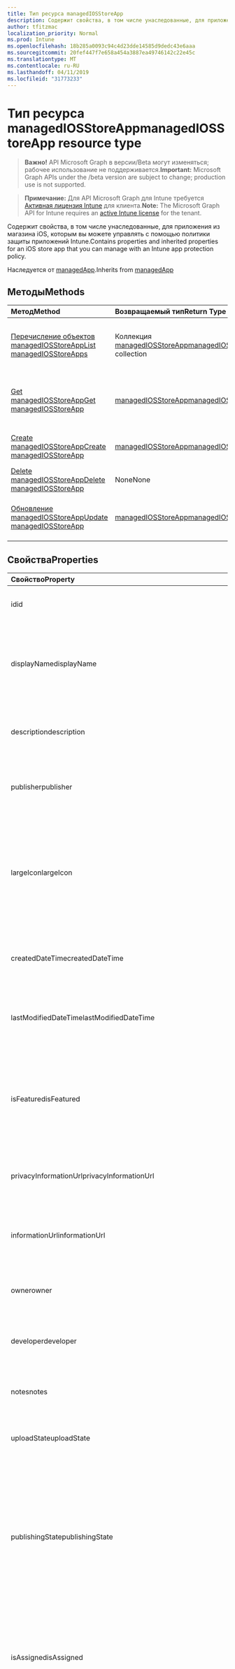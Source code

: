 ```yaml
---
title: Тип ресурса managedIOSStoreApp
description: Содержит свойства, в том числе унаследованные, для приложения из магазина iOS, которым вы можете управлять с помощью политики защиты приложений Intune.
author: tfitzmac
localization_priority: Normal
ms.prod: Intune
ms.openlocfilehash: 18b285a0093c94c4d23dde14585d9dedc43e6aaa
ms.sourcegitcommit: 20fef447f7e658a454a3887ea49746142c22e45c
ms.translationtype: MT
ms.contentlocale: ru-RU
ms.lasthandoff: 04/11/2019
ms.locfileid: "31773233"
---
```

# <a name="managediosstoreapp-resource-type"></a><span data-ttu-id="32abd-103">Тип ресурса managedIOSStoreApp</span><span class="sxs-lookup"><span data-stu-id="32abd-103">managedIOSStoreApp resource type</span></span>

> <span data-ttu-id="32abd-104">**Важно!** API Microsoft Graph в версии/Beta могут изменяться; рабочее использование не поддерживается.</span><span class="sxs-lookup"><span data-stu-id="32abd-104">**Important:** Microsoft Graph APIs under the /beta version are subject to change; production use is not supported.</span></span>

> <span data-ttu-id="32abd-105">**Примечание:** Для API Microsoft Graph для Intune требуется [Активная лицензия Intune](https://go.microsoft.com/fwlink/?linkid=839381) для клиента.</span><span class="sxs-lookup"><span data-stu-id="32abd-105">**Note:** The Microsoft Graph API for Intune requires an [active Intune license](https://go.microsoft.com/fwlink/?linkid=839381) for the tenant.</span></span>

<span data-ttu-id="32abd-106">Содержит свойства, в том числе унаследованные, для приложения из магазина iOS, которым вы можете управлять с помощью политики защиты приложений Intune.</span><span class="sxs-lookup"><span data-stu-id="32abd-106">Contains properties and inherited properties for an iOS store app that you can manage with an Intune app protection policy.</span></span>


<span data-ttu-id="32abd-107">Наследуется от [managedApp](../resources/intune-apps-managedapp.md).</span><span class="sxs-lookup"><span data-stu-id="32abd-107">Inherits from [managedApp](../resources/intune-apps-managedapp.md)</span></span>

## <a name="methods"></a><span data-ttu-id="32abd-108">Методы</span><span class="sxs-lookup"><span data-stu-id="32abd-108">Methods</span></span>
|<span data-ttu-id="32abd-109">Метод</span><span class="sxs-lookup"><span data-stu-id="32abd-109">Method</span></span>|<span data-ttu-id="32abd-110">Возвращаемый тип</span><span class="sxs-lookup"><span data-stu-id="32abd-110">Return Type</span></span>|<span data-ttu-id="32abd-111">Описание</span><span class="sxs-lookup"><span data-stu-id="32abd-111">Description</span></span>|
|:---|:---|:---|
|[<span data-ttu-id="32abd-112">Перечисление объектов managedIOSStoreApp</span><span class="sxs-lookup"><span data-stu-id="32abd-112">List managedIOSStoreApps</span></span>](../api/intune-apps-managediosstoreapp-list.md)|<span data-ttu-id="32abd-113">Коллекция [managedIOSStoreApp](../resources/intune-apps-managediosstoreapp.md)</span><span class="sxs-lookup"><span data-stu-id="32abd-113">[managedIOSStoreApp](../resources/intune-apps-managediosstoreapp.md) collection</span></span>|<span data-ttu-id="32abd-114">Список свойств и связей объектов [managedIOSStoreApp](../resources/intune-apps-managediosstoreapp.md).</span><span class="sxs-lookup"><span data-stu-id="32abd-114">List properties and relationships of the [managedIOSStoreApp](../resources/intune-apps-managediosstoreapp.md) objects.</span></span>|
|[<span data-ttu-id="32abd-115">Get managedIOSStoreApp</span><span class="sxs-lookup"><span data-stu-id="32abd-115">Get managedIOSStoreApp</span></span>](../api/intune-apps-managediosstoreapp-get.md)|[<span data-ttu-id="32abd-116">managedIOSStoreApp</span><span class="sxs-lookup"><span data-stu-id="32abd-116">managedIOSStoreApp</span></span>](../resources/intune-apps-managediosstoreapp.md)|<span data-ttu-id="32abd-117">Чтение свойств и связей объекта [managedIOSStoreApp](../resources/intune-apps-managediosstoreapp.md).</span><span class="sxs-lookup"><span data-stu-id="32abd-117">Read properties and relationships of the [managedIOSStoreApp](../resources/intune-apps-managediosstoreapp.md) object.</span></span>|
|[<span data-ttu-id="32abd-118">Create managedIOSStoreApp</span><span class="sxs-lookup"><span data-stu-id="32abd-118">Create managedIOSStoreApp</span></span>](../api/intune-apps-managediosstoreapp-create.md)|[<span data-ttu-id="32abd-119">managedIOSStoreApp</span><span class="sxs-lookup"><span data-stu-id="32abd-119">managedIOSStoreApp</span></span>](../resources/intune-apps-managediosstoreapp.md)|<span data-ttu-id="32abd-120">Создание объекта [managedIOSStoreApp](../resources/intune-apps-managediosstoreapp.md).</span><span class="sxs-lookup"><span data-stu-id="32abd-120">Create a new [managedIOSStoreApp](../resources/intune-apps-managediosstoreapp.md) object.</span></span>|
|[<span data-ttu-id="32abd-121">Delete managedIOSStoreApp</span><span class="sxs-lookup"><span data-stu-id="32abd-121">Delete managedIOSStoreApp</span></span>](../api/intune-apps-managediosstoreapp-delete.md)|<span data-ttu-id="32abd-122">None</span><span class="sxs-lookup"><span data-stu-id="32abd-122">None</span></span>|<span data-ttu-id="32abd-123">Удаление экземпляра [managedIOSStoreApp](../resources/intune-apps-managediosstoreapp.md).</span><span class="sxs-lookup"><span data-stu-id="32abd-123">Deletes a [managedIOSStoreApp](../resources/intune-apps-managediosstoreapp.md).</span></span>|
|[<span data-ttu-id="32abd-124">Обновление managedIOSStoreApp</span><span class="sxs-lookup"><span data-stu-id="32abd-124">Update managedIOSStoreApp</span></span>](../api/intune-apps-managediosstoreapp-update.md)|[<span data-ttu-id="32abd-125">managedIOSStoreApp</span><span class="sxs-lookup"><span data-stu-id="32abd-125">managedIOSStoreApp</span></span>](../resources/intune-apps-managediosstoreapp.md)|<span data-ttu-id="32abd-126">Обновление свойств объекта [managedIOSStoreApp](../resources/intune-apps-managediosstoreapp.md).</span><span class="sxs-lookup"><span data-stu-id="32abd-126">Update the properties of a [managedIOSStoreApp](../resources/intune-apps-managediosstoreapp.md) object.</span></span>|

## <a name="properties"></a><span data-ttu-id="32abd-127">Свойства</span><span class="sxs-lookup"><span data-stu-id="32abd-127">Properties</span></span>
|<span data-ttu-id="32abd-128">Свойство</span><span class="sxs-lookup"><span data-stu-id="32abd-128">Property</span></span>|<span data-ttu-id="32abd-129">Тип</span><span class="sxs-lookup"><span data-stu-id="32abd-129">Type</span></span>|<span data-ttu-id="32abd-130">Описание</span><span class="sxs-lookup"><span data-stu-id="32abd-130">Description</span></span>|
|:---|:---|:---|
|<span data-ttu-id="32abd-131">id</span><span class="sxs-lookup"><span data-stu-id="32abd-131">id</span></span>|<span data-ttu-id="32abd-132">Строка</span><span class="sxs-lookup"><span data-stu-id="32abd-132">String</span></span>|<span data-ttu-id="32abd-133">Ключ объекта.</span><span class="sxs-lookup"><span data-stu-id="32abd-133">Key of the entity.</span></span> <span data-ttu-id="32abd-134">Наследуется от [mobileApp](../resources/intune-apps-mobileapp.md).</span><span class="sxs-lookup"><span data-stu-id="32abd-134">Inherited from [mobileApp](../resources/intune-apps-mobileapp.md)</span></span>|
|<span data-ttu-id="32abd-135">displayName</span><span class="sxs-lookup"><span data-stu-id="32abd-135">displayName</span></span>|<span data-ttu-id="32abd-136">String</span><span class="sxs-lookup"><span data-stu-id="32abd-136">String</span></span>|<span data-ttu-id="32abd-137">Название приложения, которое предоставил или импортировал администратор.</span><span class="sxs-lookup"><span data-stu-id="32abd-137">The admin provided or imported title of the app.</span></span> <span data-ttu-id="32abd-138">Наследуется от [mobileApp](../resources/intune-apps-mobileapp.md).</span><span class="sxs-lookup"><span data-stu-id="32abd-138">Inherited from [mobileApp](../resources/intune-apps-mobileapp.md)</span></span>|
|<span data-ttu-id="32abd-139">description</span><span class="sxs-lookup"><span data-stu-id="32abd-139">description</span></span>|<span data-ttu-id="32abd-140">String</span><span class="sxs-lookup"><span data-stu-id="32abd-140">String</span></span>|<span data-ttu-id="32abd-141">Описание приложения.</span><span class="sxs-lookup"><span data-stu-id="32abd-141">The description of the app.</span></span> <span data-ttu-id="32abd-142">Наследуется от [mobileApp](../resources/intune-apps-mobileapp.md).</span><span class="sxs-lookup"><span data-stu-id="32abd-142">Inherited from [mobileApp](../resources/intune-apps-mobileapp.md)</span></span>|
|<span data-ttu-id="32abd-143">publisher</span><span class="sxs-lookup"><span data-stu-id="32abd-143">publisher</span></span>|<span data-ttu-id="32abd-144">String</span><span class="sxs-lookup"><span data-stu-id="32abd-144">String</span></span>|<span data-ttu-id="32abd-145">Издатель приложения.</span><span class="sxs-lookup"><span data-stu-id="32abd-145">The publisher of the app.</span></span> <span data-ttu-id="32abd-146">Наследуется от [mobileApp](../resources/intune-apps-mobileapp.md).</span><span class="sxs-lookup"><span data-stu-id="32abd-146">Inherited from [mobileApp](../resources/intune-apps-mobileapp.md)</span></span>|
|<span data-ttu-id="32abd-147">largeIcon</span><span class="sxs-lookup"><span data-stu-id="32abd-147">largeIcon</span></span>|[<span data-ttu-id="32abd-148">mimeContent</span><span class="sxs-lookup"><span data-stu-id="32abd-148">mimeContent</span></span>](../resources/intune-shared-mimecontent.md)|<span data-ttu-id="32abd-149">Представляет большой значок, который отображается в сведениях о приложении, используется для отправки значка.</span><span class="sxs-lookup"><span data-stu-id="32abd-149">The large icon, to be displayed in the app details and used for upload of the icon.</span></span> <span data-ttu-id="32abd-150">Наследуется от [mobileApp](../resources/intune-apps-mobileapp.md).</span><span class="sxs-lookup"><span data-stu-id="32abd-150">Inherited from [mobileApp](../resources/intune-apps-mobileapp.md)</span></span>|
|<span data-ttu-id="32abd-151">createdDateTime</span><span class="sxs-lookup"><span data-stu-id="32abd-151">createdDateTime</span></span>|<span data-ttu-id="32abd-152">DateTimeOffset</span><span class="sxs-lookup"><span data-stu-id="32abd-152">DateTimeOffset</span></span>|<span data-ttu-id="32abd-153">Дата и время создания приложения.</span><span class="sxs-lookup"><span data-stu-id="32abd-153">The date and time the app was created.</span></span> <span data-ttu-id="32abd-154">Наследуется от [mobileApp](../resources/intune-apps-mobileapp.md).</span><span class="sxs-lookup"><span data-stu-id="32abd-154">Inherited from [mobileApp](../resources/intune-apps-mobileapp.md)</span></span>|
|<span data-ttu-id="32abd-155">lastModifiedDateTime</span><span class="sxs-lookup"><span data-stu-id="32abd-155">lastModifiedDateTime</span></span>|<span data-ttu-id="32abd-156">DateTimeOffset</span><span class="sxs-lookup"><span data-stu-id="32abd-156">DateTimeOffset</span></span>|<span data-ttu-id="32abd-157">Дата и время последнего изменения приложения.</span><span class="sxs-lookup"><span data-stu-id="32abd-157">The date and time the app was last modified.</span></span> <span data-ttu-id="32abd-158">Наследуется от [mobileApp](../resources/intune-apps-mobileapp.md).</span><span class="sxs-lookup"><span data-stu-id="32abd-158">Inherited from [mobileApp](../resources/intune-apps-mobileapp.md)</span></span>|
|<span data-ttu-id="32abd-159">isFeatured</span><span class="sxs-lookup"><span data-stu-id="32abd-159">isFeatured</span></span>|<span data-ttu-id="32abd-160">Boolean</span><span class="sxs-lookup"><span data-stu-id="32abd-160">Boolean</span></span>|<span data-ttu-id="32abd-161">Значение, которое показывает, отмечено ли приложение как подобранное администратором. Наследуется от объекта [mobileApp](../resources/intune-apps-mobileapp.md).</span><span class="sxs-lookup"><span data-stu-id="32abd-161">The value indicating whether the app is marked as featured by the admin. Inherited from [mobileApp](../resources/intune-apps-mobileapp.md)</span></span>|
|<span data-ttu-id="32abd-162">privacyInformationUrl</span><span class="sxs-lookup"><span data-stu-id="32abd-162">privacyInformationUrl</span></span>|<span data-ttu-id="32abd-163">String</span><span class="sxs-lookup"><span data-stu-id="32abd-163">String</span></span>|<span data-ttu-id="32abd-164">URL-адрес заявления о конфиденциальности.</span><span class="sxs-lookup"><span data-stu-id="32abd-164">The privacy statement Url.</span></span> <span data-ttu-id="32abd-165">Наследуется от [mobileApp](../resources/intune-apps-mobileapp.md).</span><span class="sxs-lookup"><span data-stu-id="32abd-165">Inherited from [mobileApp](../resources/intune-apps-mobileapp.md)</span></span>|
|<span data-ttu-id="32abd-166">informationUrl</span><span class="sxs-lookup"><span data-stu-id="32abd-166">informationUrl</span></span>|<span data-ttu-id="32abd-167">String</span><span class="sxs-lookup"><span data-stu-id="32abd-167">String</span></span>|<span data-ttu-id="32abd-168">URL-адрес страницы с дополнительными сведениями.</span><span class="sxs-lookup"><span data-stu-id="32abd-168">The more information Url.</span></span> <span data-ttu-id="32abd-169">Наследуется от [mobileApp](../resources/intune-apps-mobileapp.md).</span><span class="sxs-lookup"><span data-stu-id="32abd-169">Inherited from [mobileApp](../resources/intune-apps-mobileapp.md)</span></span>|
|<span data-ttu-id="32abd-170">owner</span><span class="sxs-lookup"><span data-stu-id="32abd-170">owner</span></span>|<span data-ttu-id="32abd-171">String</span><span class="sxs-lookup"><span data-stu-id="32abd-171">String</span></span>|<span data-ttu-id="32abd-172">Владелец приложения.</span><span class="sxs-lookup"><span data-stu-id="32abd-172">The owner of the app.</span></span> <span data-ttu-id="32abd-173">Наследуется от [mobileApp](../resources/intune-apps-mobileapp.md).</span><span class="sxs-lookup"><span data-stu-id="32abd-173">Inherited from [mobileApp](../resources/intune-apps-mobileapp.md)</span></span>|
|<span data-ttu-id="32abd-174">developer</span><span class="sxs-lookup"><span data-stu-id="32abd-174">developer</span></span>|<span data-ttu-id="32abd-175">String</span><span class="sxs-lookup"><span data-stu-id="32abd-175">String</span></span>|<span data-ttu-id="32abd-176">Разработчик приложения.</span><span class="sxs-lookup"><span data-stu-id="32abd-176">The developer of the app.</span></span> <span data-ttu-id="32abd-177">Наследуется от [mobileApp](../resources/intune-apps-mobileapp.md).</span><span class="sxs-lookup"><span data-stu-id="32abd-177">Inherited from [mobileApp](../resources/intune-apps-mobileapp.md)</span></span>|
|<span data-ttu-id="32abd-178">notes</span><span class="sxs-lookup"><span data-stu-id="32abd-178">notes</span></span>|<span data-ttu-id="32abd-179">String</span><span class="sxs-lookup"><span data-stu-id="32abd-179">String</span></span>|<span data-ttu-id="32abd-180">Заметки для приложения.</span><span class="sxs-lookup"><span data-stu-id="32abd-180">Notes for the app.</span></span> <span data-ttu-id="32abd-181">Наследуется от [mobileApp](../resources/intune-apps-mobileapp.md).</span><span class="sxs-lookup"><span data-stu-id="32abd-181">Inherited from [mobileApp](../resources/intune-apps-mobileapp.md)</span></span>|
|<span data-ttu-id="32abd-182">uploadState</span><span class="sxs-lookup"><span data-stu-id="32abd-182">uploadState</span></span>|<span data-ttu-id="32abd-183">Int32</span><span class="sxs-lookup"><span data-stu-id="32abd-183">Int32</span></span>|<span data-ttu-id="32abd-184">Состояние отправки.</span><span class="sxs-lookup"><span data-stu-id="32abd-184">The upload state.</span></span> <span data-ttu-id="32abd-185">Наследуется от [mobileApp](../resources/intune-apps-mobileapp.md).</span><span class="sxs-lookup"><span data-stu-id="32abd-185">Inherited from [mobileApp](../resources/intune-apps-mobileapp.md)</span></span>|
|<span data-ttu-id="32abd-186">publishingState</span><span class="sxs-lookup"><span data-stu-id="32abd-186">publishingState</span></span>|[<span data-ttu-id="32abd-187">Мобилеапппублишингстате</span><span class="sxs-lookup"><span data-stu-id="32abd-187">mobileAppPublishingState</span></span>](../resources/intune-apps-mobileapppublishingstate.md)|<span data-ttu-id="32abd-188">Состояние публикации для приложения.</span><span class="sxs-lookup"><span data-stu-id="32abd-188">The publishing state for the app.</span></span> <span data-ttu-id="32abd-189">Приложение невозможно назначить, если оно не опубликовано.</span><span class="sxs-lookup"><span data-stu-id="32abd-189">The app cannot be assigned unless the app is published.</span></span> <span data-ttu-id="32abd-190">НаСледуется от [mobileApp](../resources/intune-apps-mobileapp.md).</span><span class="sxs-lookup"><span data-stu-id="32abd-190">Inherited from [mobileApp](../resources/intune-apps-mobileapp.md).</span></span> <span data-ttu-id="32abd-191">Возможные значения: `notPublished`, `processing`, `published`.</span><span class="sxs-lookup"><span data-stu-id="32abd-191">Possible values are: `notPublished`, `processing`, `published`.</span></span>|
|<span data-ttu-id="32abd-192">isAssigned</span><span class="sxs-lookup"><span data-stu-id="32abd-192">isAssigned</span></span>|<span data-ttu-id="32abd-193">Boolean</span><span class="sxs-lookup"><span data-stu-id="32abd-193">Boolean</span></span>|<span data-ttu-id="32abd-194">Значение, указывающее, назначено ли приложение по крайней мере одной группе.</span><span class="sxs-lookup"><span data-stu-id="32abd-194">The value indicating whether the app is assigned to at least one group.</span></span> <span data-ttu-id="32abd-195">Наследуется от [mobileApp](../resources/intune-apps-mobileapp.md).</span><span class="sxs-lookup"><span data-stu-id="32abd-195">Inherited from [mobileApp](../resources/intune-apps-mobileapp.md)</span></span>|
|<span data-ttu-id="32abd-196">roleScopeTagIds</span><span class="sxs-lookup"><span data-stu-id="32abd-196">roleScopeTagIds</span></span>|<span data-ttu-id="32abd-197">Коллекция String</span><span class="sxs-lookup"><span data-stu-id="32abd-197">String collection</span></span>|<span data-ttu-id="32abd-198">Список идентификаторов тегов области для этого мобильного приложения.</span><span class="sxs-lookup"><span data-stu-id="32abd-198">List of scope tag ids for this mobile app.</span></span> <span data-ttu-id="32abd-199">Наследуется от [mobileApp](../resources/intune-apps-mobileapp.md).</span><span class="sxs-lookup"><span data-stu-id="32abd-199">Inherited from [mobileApp](../resources/intune-apps-mobileapp.md)</span></span>|
|<span data-ttu-id="32abd-200">Депендентаппкаунт</span><span class="sxs-lookup"><span data-stu-id="32abd-200">dependentAppCount</span></span>|<span data-ttu-id="32abd-201">Int32</span><span class="sxs-lookup"><span data-stu-id="32abd-201">Int32</span></span>|<span data-ttu-id="32abd-202">Общее количество зависимостей для дочернего приложения.</span><span class="sxs-lookup"><span data-stu-id="32abd-202">The total number of dependencies the child app has.</span></span> <span data-ttu-id="32abd-203">Наследуется от [mobileApp](../resources/intune-apps-mobileapp.md).</span><span class="sxs-lookup"><span data-stu-id="32abd-203">Inherited from [mobileApp](../resources/intune-apps-mobileapp.md)</span></span>|
|<span data-ttu-id="32abd-204">appAvailability</span><span class="sxs-lookup"><span data-stu-id="32abd-204">appAvailability</span></span>|[<span data-ttu-id="32abd-205">Манажедаппаваилабилити</span><span class="sxs-lookup"><span data-stu-id="32abd-205">managedAppAvailability</span></span>](../resources/intune-apps-managedappavailability.md)|<span data-ttu-id="32abd-206">Доступность приложения.</span><span class="sxs-lookup"><span data-stu-id="32abd-206">The Application's availability.</span></span> <span data-ttu-id="32abd-207">НаСледуется от [managedApp](../resources/intune-apps-managedapp.md).</span><span class="sxs-lookup"><span data-stu-id="32abd-207">Inherited from [managedApp](../resources/intune-apps-managedapp.md).</span></span> <span data-ttu-id="32abd-208">Возможные значения: `global`, `lineOfBusiness`.</span><span class="sxs-lookup"><span data-stu-id="32abd-208">Possible values are: `global`, `lineOfBusiness`.</span></span>|
|<span data-ttu-id="32abd-209">version</span><span class="sxs-lookup"><span data-stu-id="32abd-209">version</span></span>|<span data-ttu-id="32abd-210">String</span><span class="sxs-lookup"><span data-stu-id="32abd-210">String</span></span>|<span data-ttu-id="32abd-211">Версия приложения.</span><span class="sxs-lookup"><span data-stu-id="32abd-211">The Application's version.</span></span> <span data-ttu-id="32abd-212">Наследуется от [managedApp](../resources/intune-apps-managedapp.md)</span><span class="sxs-lookup"><span data-stu-id="32abd-212">Inherited from [managedApp](../resources/intune-apps-managedapp.md)</span></span>|
|<span data-ttu-id="32abd-213">bundleId</span><span class="sxs-lookup"><span data-stu-id="32abd-213">bundleId</span></span>|<span data-ttu-id="32abd-214">String</span><span class="sxs-lookup"><span data-stu-id="32abd-214">String</span></span>|<span data-ttu-id="32abd-215">Идентификатор пакета приложения.</span><span class="sxs-lookup"><span data-stu-id="32abd-215">The app's Bundle ID.</span></span>|
|<span data-ttu-id="32abd-216">appStoreUrl</span><span class="sxs-lookup"><span data-stu-id="32abd-216">appStoreUrl</span></span>|<span data-ttu-id="32abd-217">String</span><span class="sxs-lookup"><span data-stu-id="32abd-217">String</span></span>|<span data-ttu-id="32abd-218">AppStoreUrl для Apple.</span><span class="sxs-lookup"><span data-stu-id="32abd-218">The Apple AppStoreUrl.</span></span>|
|<span data-ttu-id="32abd-219">applicableDeviceType</span><span class="sxs-lookup"><span data-stu-id="32abd-219">applicableDeviceType</span></span>|[<span data-ttu-id="32abd-220">iosDeviceType</span><span class="sxs-lookup"><span data-stu-id="32abd-220">iosDeviceType</span></span>](../resources/intune-apps-iosdevicetype.md)|<span data-ttu-id="32abd-221">Архитектура iOS, которая поддерживается этим приложением.</span><span class="sxs-lookup"><span data-stu-id="32abd-221">The iOS architecture for which this app can run on.</span></span>|
|<span data-ttu-id="32abd-222">minimumSupportedOperatingSystem</span><span class="sxs-lookup"><span data-stu-id="32abd-222">minimumSupportedOperatingSystem</span></span>|[<span data-ttu-id="32abd-223">iosMinimumOperatingSystem</span><span class="sxs-lookup"><span data-stu-id="32abd-223">iosMinimumOperatingSystem</span></span>](../resources/intune-apps-iosminimumoperatingsystem.md)|<span data-ttu-id="32abd-224">Значение, которое представляет минимальную поддерживаемую версию операционной системы.</span><span class="sxs-lookup"><span data-stu-id="32abd-224">The value for the minimum supported operating system.</span></span>|

## <a name="relationships"></a><span data-ttu-id="32abd-225">Связи</span><span class="sxs-lookup"><span data-stu-id="32abd-225">Relationships</span></span>
|<span data-ttu-id="32abd-226">Отношение</span><span class="sxs-lookup"><span data-stu-id="32abd-226">Relationship</span></span>|<span data-ttu-id="32abd-227">Тип</span><span class="sxs-lookup"><span data-stu-id="32abd-227">Type</span></span>|<span data-ttu-id="32abd-228">Описание</span><span class="sxs-lookup"><span data-stu-id="32abd-228">Description</span></span>|
|:---|:---|:---|
|<span data-ttu-id="32abd-229">categories</span><span class="sxs-lookup"><span data-stu-id="32abd-229">categories</span></span>|<span data-ttu-id="32abd-230">Коллекция [mobileAppCategory](../resources/intune-apps-mobileappcategory.md)</span><span class="sxs-lookup"><span data-stu-id="32abd-230">[mobileAppCategory](../resources/intune-apps-mobileappcategory.md) collection</span></span>|<span data-ttu-id="32abd-231">Список категорий для этого приложения.</span><span class="sxs-lookup"><span data-stu-id="32abd-231">The list of categories for this app.</span></span> <span data-ttu-id="32abd-232">Наследуется от [mobileApp](../resources/intune-apps-mobileapp.md).</span><span class="sxs-lookup"><span data-stu-id="32abd-232">Inherited from [mobileApp](../resources/intune-apps-mobileapp.md)</span></span>|
|<span data-ttu-id="32abd-233">assignments</span><span class="sxs-lookup"><span data-stu-id="32abd-233">assignments</span></span>|<span data-ttu-id="32abd-234">Коллекция [mobileAppAssignment](../resources/intune-apps-mobileappassignment.md)</span><span class="sxs-lookup"><span data-stu-id="32abd-234">[mobileAppAssignment](../resources/intune-apps-mobileappassignment.md) collection</span></span>|<span data-ttu-id="32abd-235">Список назначений группы для этого мобильного приложения.</span><span class="sxs-lookup"><span data-stu-id="32abd-235">The list of group assignments for this mobile app.</span></span> <span data-ttu-id="32abd-236">Наследуется от [mobileApp](../resources/intune-apps-mobileapp.md).</span><span class="sxs-lookup"><span data-stu-id="32abd-236">Inherited from [mobileApp](../resources/intune-apps-mobileapp.md)</span></span>|
|<span data-ttu-id="32abd-237">installSummary</span><span class="sxs-lookup"><span data-stu-id="32abd-237">installSummary</span></span>|[<span data-ttu-id="32abd-238">mobileAppInstallSummary</span><span class="sxs-lookup"><span data-stu-id="32abd-238">mobileAppInstallSummary</span></span>](../resources/intune-apps-mobileappinstallsummary.md)|<span data-ttu-id="32abd-239">Общие сведения по установке мобильного приложения.</span><span class="sxs-lookup"><span data-stu-id="32abd-239">Mobile App Install Summary.</span></span> <span data-ttu-id="32abd-240">Наследуется от [mobileApp](../resources/intune-apps-mobileapp.md).</span><span class="sxs-lookup"><span data-stu-id="32abd-240">Inherited from [mobileApp](../resources/intune-apps-mobileapp.md)</span></span>|
|<span data-ttu-id="32abd-241">deviceStatuses</span><span class="sxs-lookup"><span data-stu-id="32abd-241">deviceStatuses</span></span>|<span data-ttu-id="32abd-242">Коллекция [mobileAppInstallStatus](../resources/intune-apps-mobileappinstallstatus.md)</span><span class="sxs-lookup"><span data-stu-id="32abd-242">[mobileAppInstallStatus](../resources/intune-apps-mobileappinstallstatus.md) collection</span></span>|<span data-ttu-id="32abd-243">Список состояний установки для этого мобильного приложения.</span><span class="sxs-lookup"><span data-stu-id="32abd-243">The list of installation states for this mobile app.</span></span> <span data-ttu-id="32abd-244">Наследуется от [mobileApp](../resources/intune-apps-mobileapp.md).</span><span class="sxs-lookup"><span data-stu-id="32abd-244">Inherited from [mobileApp](../resources/intune-apps-mobileapp.md)</span></span>|
|<span data-ttu-id="32abd-245">userStatuses</span><span class="sxs-lookup"><span data-stu-id="32abd-245">userStatuses</span></span>|<span data-ttu-id="32abd-246">Коллекция [усераппинсталлстатус](../resources/intune-apps-userappinstallstatus.md)</span><span class="sxs-lookup"><span data-stu-id="32abd-246">[userAppInstallStatus](../resources/intune-apps-userappinstallstatus.md) collection</span></span>|<span data-ttu-id="32abd-247">Список состояний установки для этого мобильного приложения.</span><span class="sxs-lookup"><span data-stu-id="32abd-247">The list of installation states for this mobile app.</span></span> <span data-ttu-id="32abd-248">Наследуется от [mobileApp](../resources/intune-apps-mobileapp.md).</span><span class="sxs-lookup"><span data-stu-id="32abd-248">Inherited from [mobileApp](../resources/intune-apps-mobileapp.md)</span></span>|
|<span data-ttu-id="32abd-249">Таблица</span><span class="sxs-lookup"><span data-stu-id="32abd-249">relationships</span></span>|<span data-ttu-id="32abd-250">Коллекция [мобилеаппрелатионшип](../resources/intune-apps-mobileapprelationship.md)</span><span class="sxs-lookup"><span data-stu-id="32abd-250">[mobileAppRelationship](../resources/intune-apps-mobileapprelationship.md) collection</span></span>|<span data-ttu-id="32abd-251">Список отношений для этого мобильного приложения.</span><span class="sxs-lookup"><span data-stu-id="32abd-251">List of relationships for this mobile app.</span></span> <span data-ttu-id="32abd-252">Наследуется от [mobileApp](../resources/intune-apps-mobileapp.md).</span><span class="sxs-lookup"><span data-stu-id="32abd-252">Inherited from [mobileApp](../resources/intune-apps-mobileapp.md)</span></span>|

## <a name="json-representation"></a><span data-ttu-id="32abd-253">Представление JSON</span><span class="sxs-lookup"><span data-stu-id="32abd-253">JSON Representation</span></span>
<span data-ttu-id="32abd-254">Ниже представлено описание ресурса в формате JSON.</span><span class="sxs-lookup"><span data-stu-id="32abd-254">Here is a JSON representation of the resource.</span></span>
<!-- {
  "blockType": "resource",
  "keyProperty": "id",
  "@odata.type": "microsoft.graph.managedIOSStoreApp"
}
-->
``` json
{
  "@odata.type": "#microsoft.graph.managedIOSStoreApp",
  "id": "String (identifier)",
  "displayName": "String",
  "description": "String",
  "publisher": "String",
  "largeIcon": {
    "@odata.type": "microsoft.graph.mimeContent",
    "type": "String",
    "value": "binary"
  },
  "createdDateTime": "String (timestamp)",
  "lastModifiedDateTime": "String (timestamp)",
  "isFeatured": true,
  "privacyInformationUrl": "String",
  "informationUrl": "String",
  "owner": "String",
  "developer": "String",
  "notes": "String",
  "uploadState": 1024,
  "publishingState": "String",
  "isAssigned": true,
  "roleScopeTagIds": [
    "String"
  ],
  "dependentAppCount": 1024,
  "appAvailability": "String",
  "version": "String",
  "bundleId": "String",
  "appStoreUrl": "String",
  "applicableDeviceType": {
    "@odata.type": "microsoft.graph.iosDeviceType",
    "iPad": true,
    "iPhoneAndIPod": true
  },
  "minimumSupportedOperatingSystem": {
    "@odata.type": "microsoft.graph.iosMinimumOperatingSystem",
    "v8_0": true,
    "v9_0": true,
    "v10_0": true,
    "v11_0": true,
    "v12_0": true
  }
}
```





